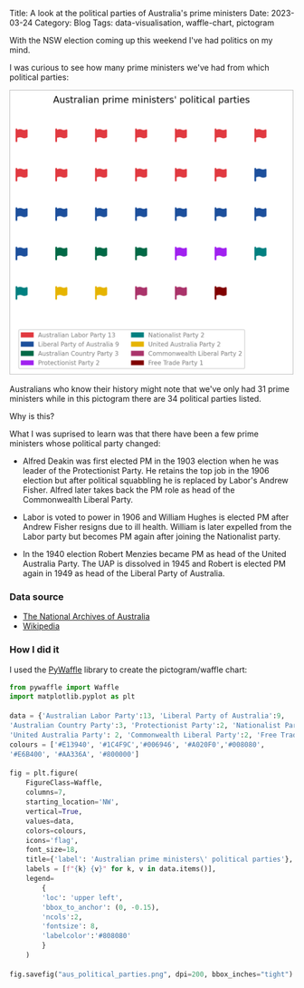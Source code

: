 Title: A look at the political parties of Australia's prime ministers
Date: 2023-03-24
Category: Blog
Tags: data-visualisation, waffle-chart, pictogram

<style>
img {
  border: 1px solid #BFBFBF;
}
</style>

With the NSW election coming up this weekend I've had politics on my mind. 

I was curious to see how many prime ministers we've had from which political parties:

<img src="images/aus_political_parties.png" width=500 height=500>

Australians who know their history might note that we've only had 31
prime ministers while in this pictogram there are 34 political parties listed.

Why is this?

What I was suprised to learn was that there have been a few prime ministers whose
political party changed:

- Alfred Deakin was first elected PM in the 1903 election when he was leader of the Protectionist Party. He retains the top job in the 1906 election but after political squabbling he is replaced by Labor's Andrew Fisher. Alfred later takes back the PM role as head of the Commonwealth Liberal Party.

- Labor is voted to power in 1906 and William Hughes is elected PM after Andrew Fisher resigns due to ill health. William is later expelled from the Labor party but becomes PM again after joining the Nationalist party.

- In the 1940 election Robert Menzies became PM as head of the United Australia Party. The UAP is dissolved in 1945 and Robert is elected PM again in 1949
as head of the Liberal Party of Australia.

### Data source

- [The National Archives of Australia](https://www.naa.gov.au/explore-collection/australias-prime-ministers)
- [Wikipedia](https://en.wikipedia.org/wiki/List_of_Australian_federal_elections)

### How I did it

I used the [PyWaffle](https://pywaffle.readthedocs.io/en/latest/) library to create the pictogram/waffle chart:

``` python
from pywaffle import Waffle
import matplotlib.pyplot as plt

data = {'Australian Labor Party':13, 'Liberal Party of Australia':9,
'Australian Country Party':3, 'Protectionist Party':2, 'Nationalist Party': 2,
'United Australia Party': 2, 'Commonwealth Liberal Party':2, 'Free Trade Party':1}
colours = ['#E13940', '#1C4F9C','#006946', '#A020F0','#008080',
'#E6B400', '#AA336A', '#800000']

fig = plt.figure(
    FigureClass=Waffle,
    columns=7,
    starting_location='NW',
    vertical=True,
    values=data,
    colors=colours,
    icons='flag',
    font_size=18,
    title={'label': 'Australian prime ministers\' political parties'},
    labels = [f"{k} {v}" for k, v in data.items()],
    legend=
        {
        'loc': 'upper left',
        'bbox_to_anchor': (0, -0.15),
        'ncols':2,
        'fontsize': 8,
        'labelcolor':'#808080'
        }
    )

fig.savefig("aus_political_parties.png", dpi=200, bbox_inches="tight")
```



